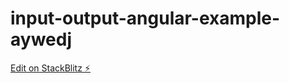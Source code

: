# input-output-angular-example-aywedj

[Edit on StackBlitz ⚡️](https://stackblitz.com/edit/input-output-angular-example-aywedj)